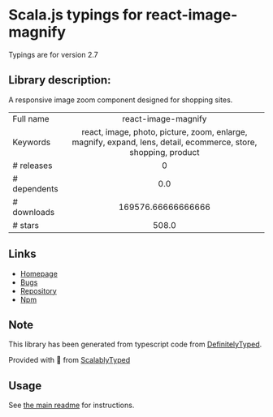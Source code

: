 
# Scala.js typings for react-image-magnify

Typings are for version 2.7

## Library description:
A responsive image zoom component designed for shopping sites.

|                    |                 |
| ------------------ | :-------------: |
| Full name          | react-image-magnify |
| Keywords           | react, image, photo, picture, zoom, enlarge, magnify, expand, lens, detail, ecommerce, store, shopping, product |
| # releases         | 0 |
| # dependents       | 0.0 |
| # downloads        | 169576.66666666666 |
| # stars            | 508.0 |

## Links
- [Homepage](https://github.com/ethanselzer/react-image-magnify)
- [Bugs](https://github.com/ethanselzer/react-image-magnify/issues)
- [Repository](https://github.com/ethanselzer/react-image-magnify)
- [Npm](https://www.npmjs.com/package/react-image-magnify)
    


## Note
This library has been generated from typescript code from [DefinitelyTyped](https://definitelytyped.org).

Provided with :purple_heart: from [ScalablyTyped](https://github.com/oyvindberg/ScalablyTyped)

## Usage
See [the main readme](../../readme.md) for instructions.


